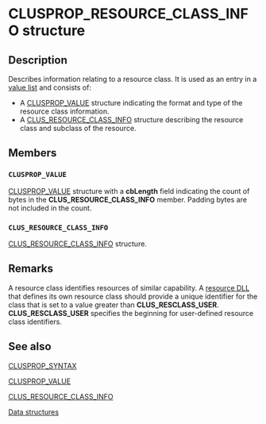 # CLUSPROP_RESOURCE_CLASS_INFO structure

## Description

Describes information relating to a resource class. It is used as an entry in a
[value list](https://learn.microsoft.com/previous-versions/windows/desktop/mscs/value-lists) and consists of:

* A [CLUSPROP_VALUE](https://learn.microsoft.com/previous-versions/windows/desktop/api/clusapi/ns-clusapi-clusprop_value) structure indicating the format
  and type of the resource class information.
* A [CLUS_RESOURCE_CLASS_INFO](https://learn.microsoft.com/previous-versions/windows/desktop/api/clusapi/ns-clusapi-clus_resource_class_info) structure
  describing the resource class and subclass of the resource.

## Members

### `CLUSPROP_VALUE`

[CLUSPROP_VALUE](https://learn.microsoft.com/previous-versions/windows/desktop/api/clusapi/ns-clusapi-clusprop_value) structure with a **cbLength** field indicating
the count of bytes in the **CLUS_RESOURCE_CLASS_INFO** member. Padding
bytes are not included in the count.

### `CLUS_RESOURCE_CLASS_INFO`

[CLUS_RESOURCE_CLASS_INFO](https://learn.microsoft.com/previous-versions/windows/desktop/api/clusapi/ns-clusapi-clus_resource_class_info) structure.

## Remarks

A resource class identifies resources of similar capability. A
[resource DLL](https://learn.microsoft.com/previous-versions/windows/desktop/mscs/resource-dlls) that defines its own resource class should
provide a unique identifier for the class that is set to a value greater than
**CLUS_RESCLASS_USER**. **CLUS_RESCLASS_USER** specifies the beginning
for user-defined resource class identifiers.

## See also

[CLUSPROP_SYNTAX](https://learn.microsoft.com/previous-versions/windows/desktop/api/clusapi/ns-clusapi-clusprop_syntax)

[CLUSPROP_VALUE](https://learn.microsoft.com/previous-versions/windows/desktop/api/clusapi/ns-clusapi-clusprop_value)

[CLUS_RESOURCE_CLASS_INFO](https://learn.microsoft.com/previous-versions/windows/desktop/api/clusapi/ns-clusapi-clus_resource_class_info)

[Data structures](https://learn.microsoft.com/previous-versions/windows/desktop/mscs/data-structures)